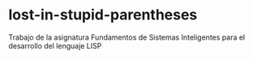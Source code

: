 # lost-in-stupid-parentheses
Trabajo de la asignatura Fundamentos de Sistemas Inteligentes para el desarrollo del lenguaje LISP
